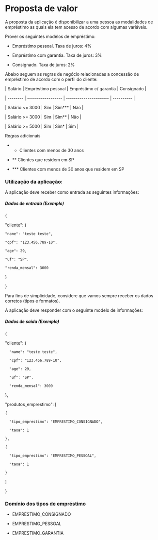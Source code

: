 # Proposta de valor

A proposta da aplicação é disponibilizar a uma pessoa as modalidades de empréstimo as quais ela tem acesso de acordo com algumas variáveis.

 

Prover os seguintes modelos de empréstimo:

- Empréstimo pessoal. Taxa de juros: 4%

- Empréstimo com garantia. Taxa de juros: 3%

- Consignado. Taxa de juros: 2%

 

Abaixo seguem as regras de negócio relacionadas a concessão de empréstimo de acordo com o perfil do cliente:

 

| Salário                  | Empréstimo pessoal | Empréstimo c/ garantia | Consignado |

| --------                 | ------------------ | ---------------------- | ---------- |

| Salário <= 3000          | Sim                |       Sim***           | Não        |

| Salário >= 3000          | Sim                |        Sim**           | Não        |

| Salário >= 5000          | Sim                |         Sim*           | Sim        |

 

Regras adicionais

- * Clientes com menos de 30 anos

- ** Clientes que residem em SP

- *** Clientes com menos de 30 anos que residem em SP
### Utilização da aplicação:

 

A aplicação deve receber como entrada as seguintes informações:

 

##### Dados de entrada (Exemplo)

 

{​​​​

  "cliente": {​​​​

    "name": "teste teste",

    "cpf": "123.456.789-10",

    "age": 29,

    "uf": "SP",

    "renda_mensal": 3000

  }​​​​

}​​​​


 

Para fins de simplicidade, considere que vamos sempre receber os dados corretos (tipos e formatos).

 

A aplicação deve responder com o seguinte modelo de informações:

 

##### Dados de saída (Exemplo)

 

{​​​​

  "cliente": {​​​​

      "name": "teste teste",

      "cpf": "123.456.789-10",

      "age": 29,

      "uf": "SP",

      "renda_mensal": 3000

  }​​​​,

  "produtos_emprestimo": [

    {​​​​

      "tipo_emprestimo": "EMPRESTIMO_CONSIGNADO",

      "taxa": 1

    }​​​​,

    {​​​​

      "tipo_emprestimo": "EMPRESTIMO_PESSOAL",

      "taxa": 1

    }​​​​

  ]

}​​​​


 

### Domínio dos tipos de empréstimo

- EMPRESTIMO_CONSIGNADO

- EMPRESTIMO_PESSOAL

- EMPRESTIMO_GARANTIA

